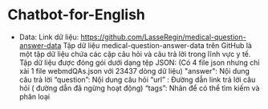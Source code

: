 # Chatbot-for-English
- Data:
Link dữ liệu: https://github.com/LasseRegin/medical-question-answer-data
Tập dữ liệu medical-question-answer-data trên GitHub là một tập dữ liệu chứa các cặp câu hỏi và câu trả lời trong lĩnh vực y tế. Tập dữ liệu được đóng gói dưới dạng tệp JSON: (Có 4 file json nhưng chỉ xài 1 file webmdQAs.json với 23437 dòng dữ liệu)
"answer": Nội dung câu trả lời
“question”: Nội dung câu hỏi 
“url” : Đường dẫn link trả lời câu hỏi ( đường dẫn đã ngừng hoạt động)
“tags”: Nhãn để có thể tìm kiếm và phân loại
